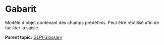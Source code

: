 Gabarit
=======

Modèle d'objet contenant des champs prédéfinis. Peut être réutilisé afin
de faciliter la saisie.

**Parent topic:** [GLPI Glossary](../../glpi/glossary.html)
